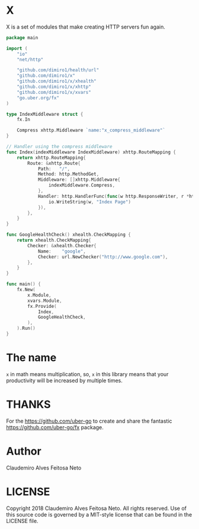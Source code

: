 # X

X is a set of modules that make creating HTTP servers fun again.

```go
package main

import (
	"io"
	"net/http"

	"github.com/dimiro1/health/url"
	"github.com/dimiro1/x"
	"github.com/dimiro1/x/xhealth"
	"github.com/dimiro1/x/xhttp"
	"github.com/dimiro1/x/xvars"
	"go.uber.org/fx"
)

type IndexMiddleware struct {
	fx.In

	Compress xhttp.Middleware `name:"x_compress_middleware"`
}

// Handler using the compress middleware
func Index(indexMiddleware IndexMiddleware) xhttp.RouteMapping {
	return xhttp.RouteMapping{
		Route: &xhttp.Route{
			Path:   "/",
			Method: http.MethodGet,
			Middleware: []xhttp.Middleware{
				indexMiddleware.Compress,
			},
			Handler: http.HandlerFunc(func(w http.ResponseWriter, r *http.Request) {
				io.WriteString(w, "Index Page")
			}),
		},
	}
}

func GoogleHealthCheck() xhealth.CheckMapping {
	return xhealth.CheckMapping{
		Checker: &xhealth.Checker{
			Name:    "google",
			Checker: url.NewChecker("http://www.google.com"),
		},
	}
}

func main() {
	fx.New(
		x.Module,
		xvars.Module,
		fx.Provide(
			Index,
			GoogleHealthCheck,
		),
	).Run()
}
```

# The name

`x` in math means multiplication, so, `x` in this library means that your productivity will be increased by multiple times.

# THANKS

For the https://github.com/uber-go to create and share the fantastic https://github.com/uber-go/fx package.

# Author

Claudemiro Alves Feitosa Neto

# LICENSE

Copyright 2018 Claudemiro Alves Feitosa Neto. All rights reserved.
Use of this source code is governed by a MIT-style
license that can be found in the LICENSE file.